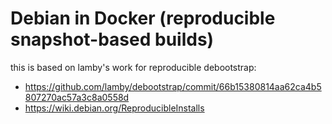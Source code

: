 # Debian in Docker (reproducible snapshot-based builds)

this is based on lamby's work for reproducible debootstrap:

- https://github.com/lamby/debootstrap/commit/66b15380814aa62ca4b5807270ac57a3c8a0558d
- https://wiki.debian.org/ReproducibleInstalls

